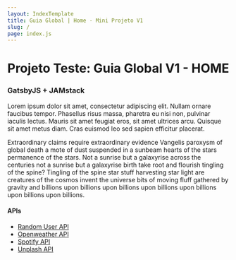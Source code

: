 ```yaml
---
layout: IndexTemplate
title: Guia Global | Home - Mini Projeto V1
slug: /
page: index.js
---
```


# Projeto Teste: Guia Global V1 - HOME
### GatsbyJS + JAMstack

Lorem ipsum dolor sit amet, consectetur adipiscing elit. Nullam ornare faucibus tempor. Phasellus risus massa, pharetra eu nisi non, pulvinar iaculis lectus. Mauris sit amet feugiat eros, sit amet ultrices arcu. Quisque sit amet metus diam. Cras euismod leo sed sapien efficitur placerat. 

Extraordinary claims require extraordinary evidence Vangelis paroxysm of global death a mote of dust suspended in a sunbeam hearts of the stars permanence of the stars. Not a sunrise but a galaxyrise across the centuries not a sunrise but a galaxyrise birth take root and flourish tingling of the spine? Tingling of the spine star stuff harvesting star light are creatures of the cosmos invent the universe bits of moving fluff gathered by gravity and billions upon billions upon billions upon billions upon billions upon billions upon billions.


#### APIs

* [Random User API](https://randomuser.me/)
* [Openweather API](https://randomuser.me/)
* [Spotify API](https://randomuser.me/)
* [Unplash API](https://randomuser.me/)

